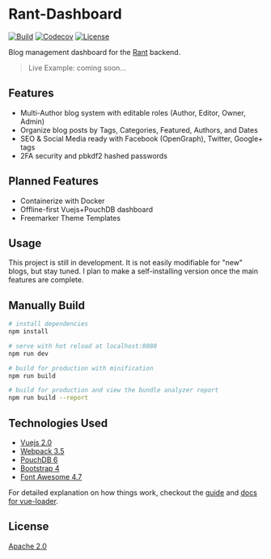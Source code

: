 # Rant-Dashboard

[![Build](https://img.shields.io/travis/RamblingWare/Rant-Dashboard.svg)](https://travis-ci.org/RamblingWare/Rant-Dashboard)
[![Codecov](https://img.shields.io/codecov/c/github/RamblingWare/Rant-Dashboard.svg)](https://codecov.io/gh/RamblingWare/Rant-Dashboard)
[![License](https://img.shields.io/:license-apache-blue.svg)](https://github.com/RamblingWare/Rant-Dashboard/blob/master/LICENSE)

Blog management dashboard for the [Rant](https://github.com/RamblingWare/Rant) backend.

> Live Example: coming soon...

## Features

 *  Multi-Author blog system with editable roles (Author, Editor, Owner, Admin)
 *  Organize blog posts by Tags, Categories, Featured, Authors, and Dates
 *  SEO & Social Media ready with Facebook (OpenGraph), Twitter, Google+ tags
 *  2FA security and pbkdf2 hashed passwords
 
## Planned Features

 * Containerize with Docker
 * Offline-first Vuejs+PouchDB dashboard
 * Freemarker Theme Templates

## Usage

This project is still in development. It is not easily modifiable for "new" blogs, but stay tuned. I plan to make a self-installing version once the main features are complete.

## Manually Build

``` bash
# install dependencies
npm install

# serve with hot reload at localhost:8080
npm run dev

# build for production with minification
npm run build

# build for production and view the bundle analyzer report
npm run build --report
```

## Technologies Used

 * [Vuejs 2.0](https://vuejs.org/)
 * [Webpack 3.5](https://webpack.js.org/)
 * [PouchDB 6](https://pouchdb.com/)
 * [Bootstrap 4](https://getbootstrap.com/)
 * [Font Awesome 4.7](http://fontawesome.io/)

For detailed explanation on how things work, checkout the [guide](http://vuejs-templates.github.io/webpack/) and [docs for vue-loader](http://vuejs.github.io/vue-loader).

## License

[Apache 2.0](https://github.com/RamblingWare/Rant-Dashboard/blob/master/LICENSE)